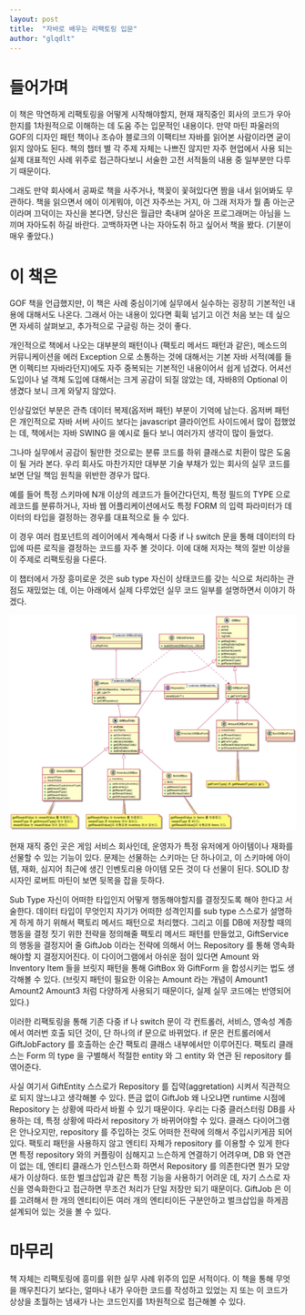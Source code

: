 ```yaml
---
layout: post
title:  "자바로 배우는 리팩토링 입문"
author: "glqdlt"
---
```


# 들어가며

이 책은 막연하게 리팩토링을 어떻게 시작해야할지, 현재 재직중인 회사의 코드가 우아한지를 1차원적으로 이해하는 데 도움 주는 입문적인 내용이다. 만약 마틴 파울러의 GOF의 디자인 패턴 책이나 조슈아 블로크의 이팩티브 자바를 읽어본 사람이라면 굳이 읽지 않아도 된다. 책의 챕터 별 각 주제 자체는 나쁘진 않지만 자주 현업에서 사용 되는 실제 대표적인 사례 위주로 접근하다보니 서술한 고전 서적들의 내용 중 일부분만 다루기 때문이다.

그래도 만약 회사에서 공짜로 책을 사주거나, 책꽂이 꽃혀있다면 짬을 내서 읽어봐도 무관하다. 책을 읽으면서 에이 이게뭐야, 이건 자주쓰는 거지, 아 그래 저자가 뭘 좀 아는군 이라며 끄덕이는 자신을 본다면, 당신은 월급만 축내며 살아온 프로그래머는 아님을 느끼며 자아도취 하길 바란다. 고백하자면 나는 자아도취 하고 싶어서 책을 봤다. (기분이 매우 좋았다.)

# 이 책은

GOF 책을 언급했지만, 이 책은 사례 중심이기에 실무에서 실수하는 굉장히 기본적인 내용에 대해서도 나온다. 그래서 아는 내용이 있다면 휙휙 넘기고 이건 처음 보는 데 싶으면 자세히 살펴보고, 추가적으로 구글링 하는 것이 좋다.

개인적으로 책에서 나오는 대부분의 패턴이나 (팩토리 메서드 패턴과 같은), 메소드의 커뮤니케이션을 에러 Exception 으로 소통하는 것에 대해서는 기본 자바 서적(예를 들면 이펙티브 자바라던지)에도 자주 중복되는 기본적인 내용이어서 쉽게 넘겼다. 어셔선 도입이나 널 객체 도입에 대해서는 크게 공감이 되질 않았는 데, 자바8의 Optional 이 생겼다 보니 크게 와닿지 않았다.

인상깊었던 부분은 관측 데이터 복제(옵저버 패턴) 부분이 기억에 남는다. 옵저버 패턴은 개인적으로 자바 서버 사이드 보다는 javascript 클라이언트 사이드에서 많이 접했었는 데, 책에서는 자바 SWING 을 예시로 들다 보니 여러가지 생각이 많이 들었다. 

그나마 실무에서 공감이 될만한 것으로는 분류 코드를 하위 클래스로 치환이 많은 도움이 될 거라 본다. 우리 회사도 마찬가지만 대부분 기술 부채가 있는 회사의 실무 코드를 보면 단일 책임 원칙을 위반한 경우가 많다. 

예를 들어 특정 스키마에 N개 이상의 레코드가 들어간다던지, 특정 필드의 TYPE 으로 레코드를 분류하거나, 자바 웹 어플리케이션에서도 특정 FORM 의 입력 파라미터가 데이터의 타입을 결정하는 경우를 대표적으로 들 수 있다. 

이 경우 여러 컴포넌트의 레이어에서 계속해서 다중 if 나 switch 문을 통해 데이터의 타입에 따른 로직을 결정하는 코드를 자주 볼 것이다. 이에 대해 저자는 책의 절반 이상을 이 주제로 리팩토링을 다룬다. 

이 챕터에서 가장 흥미로운 것은 sub type 자신이 상태코드를 갖는 식으로 처리하는 관점도 재밌었는 데, 이는 아래에서 실제 다루었던 실무 코드 일부를 설명하면서 이야기 하겠다.

<img src="/images/gift_class_diagram.png">

현재 재직 중인 곳은 게임 서비스 회사인데, 운영자가 특정 유저에게 아이템이나 재화를 선물할 수 있는 기능이 있다. 문제는 선물하는 스키마는 단 하나이고, 이 스키마에 아이템, 재화, 심지어 최근에 생긴 인벤토리용 아이템 모든 것이 다 선물이 된다. SOLID 창시자인 로버트 마틴이 보면 뒷목을 잡을 듯하다.


Sub Type 자신이 어떠한 타입인지 어떻게 행동해야할지를 결정짓도록 해야 한다고 서술한다. 데이터 타입이 무엇인지 자기가 어떠한 성격인지를 sub type 스스로가 설명하게 하게 하기 위해서 팩토리 메서드 패턴으로 처리했다. 그리고 이를 DB에 저장할 때의 행동을 결정 짓기 위한 전략을 정의해줄 팩토리 메서드 패턴를 만들었고, GiftService 의 행동을 결정지어 줄 GiftJob 이라는 전략에 의해서 어느 Repository 를 통해 영속화해야할 지 결정지어진다. 이 다이어그램에서 아쉬운 점이 있다면 Amount 와 Inventory Item 들을 브릿지 패턴을 통해 GiftBox 와 GiftForm 을 합성시키는 법도 생각해볼 수 있다. (브릿지 패턴이 필요한 이유는 Amount 라는 개념이 Amount1 Amount2 Amount3 처럼 다양하게 사용되기 때문이다, 실제 실무 코드에는 반영되어있다.)

이러한 리팩토링을 통해 기존 다중 if 나 switch 문이 각 컨트롤러, 서비스, 영속성 계층에서 여러번 호출 되던 것이, 단 하나의 if 문으로 바뀌었다. if 문은 컨트롤러에서 GiftJobFactory 를 호출하는 순간 팩토리 클래스 내부에서만 이루어진다. 팩토리 클래스는 Form 의 type 을 구별해서 적절한 entity 와 그 entity 와 연관 된 repository 를 엮어준다. 

사실 여기서 GiftEntity 스스로가 Repository 를 집약(aggretation) 시켜서 직관적으로 되지 않느냐고 생각해볼 수 있다. 뜬금 없이 GiftJob 왜 나오냐면 runtime 시점에 Repository 는 상황에 따라서 바뀔 수 있기 때문이다. 우리는 다중 클러스터링 DB를 사용하는 데, 특정 상황에 따라서 repository 가 바뀌어야할 수 있다. 클래스 다이어그램은 안나오지만, repository 를 주입하는 것도 어떠한 전략에 의해서 주입시키게끔 되어 있다. 팩토리 패턴을 사용하지 않고 엔티티 자체가 repository 를 이용할 수 있게 한다면 특정 repository 와의 커플링이 심해지고 느슨하게 연결하기 어려우며, DB 와 연관이 없는 데, 엔티티 클래스가 인스턴스화 하면서 Repository 를 의존한다면 뭔가 모양새가 이상하다. 또한 벌크삽입과 같은 특정 기능을 사용하기 어려운 데, 자기 스스로 자신을 영속화한다고 접근하면 무조건 처리가 단일 저장만 되기 때문이다. GiftJob 은 이를 고려해서 한 개의 엔티티이든  여러 개의 엔티티이든 구분안하고 벌크삽입을 하게끔 설계되어 있는 것을 볼 수 있다.


# 마무리

책 자체는 리팩토링에 흥미를 위한 실무 사례 위주의 입문 서적이다. 이 책을 통해 무엇을 깨우친다기 보다는, 얼마나 내가 우아한 코드를 작성하고 있었는 지 또는 이 코드가 상상을 초월하는 냄새가 나는 코드인지를 1차원적으로 접근해볼 수 있다. 
 

